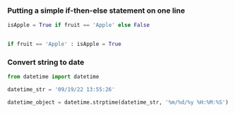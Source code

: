 ### Putting a simple if-then-else statement on one line

```python
isApple = True if fruit == 'Apple' else False


if fruit == 'Apple' : isApple = True
```

### Convert string to date
```python
from datetime import datetime

datetime_str = '09/19/22 13:55:26'

datetime_object = datetime.strptime(datetime_str, '%m/%d/%y %H:%M:%S')
```
